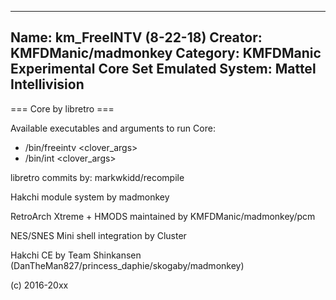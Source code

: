 -----------------------
Name: km_FreeINTV (8-22-18)
Creator: KMFDManic/madmonkey
Category: KMFDManic Experimental Core Set
Emulated System: Mattel Intellivision
-----------------------
=== Core by libretro ===

Available executables and arguments to run Core:
- /bin/freeintv <rom> <clover_args>
- /bin/int <rom> <clover_args>

libretro commits by:
markwkidd/recompile

Hakchi module system by madmonkey

RetroArch Xtreme + HMODS maintained by KMFDManic/madmonkey/pcm

NES/SNES Mini shell integration by Cluster

Hakchi CE by Team Shinkansen (DanTheMan827/princess_daphie/skogaby/madmonkey)

(c) 2016-20xx
